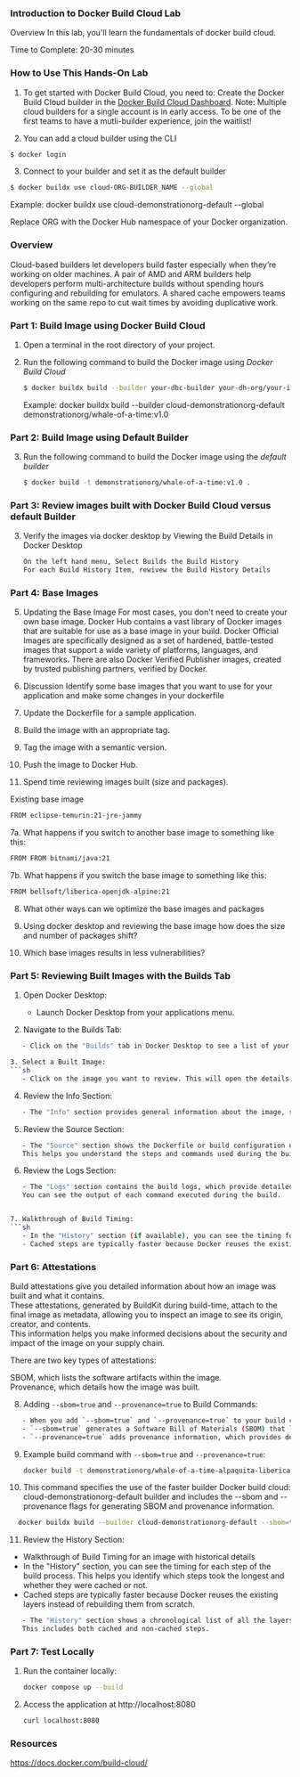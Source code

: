 ### Introduction to Docker Build Cloud Lab

Overview
In this lab, you'll learn the fundamentals of docker build cloud.

Time to Complete: 20-30 minutes

### How to Use This Hands-On Lab
1. To get started with Docker Build Cloud, you need to:
Create the Docker Build Cloud builder in the [Docker Build Cloud Dashboard](https://app.docker.com/build/).
Note: Multiple cloud builders for a single account is in early access. To be one of the first teams to have a mutli-builder experience, join the waitlist!

2. You can add a cloud builder using the CLI
```sh
$ docker login
```

3. Connect to your builder and set it as the default builder
```sh
$ docker buildx use cloud-ORG-BUILDER_NAME --global 
```
Example: docker buildx use cloud-demonstrationorg-default --global

Replace ORG with the Docker Hub namespace of your Docker organization.


### Overview
Cloud-based builders let developers build faster especially when they’re working on older machines.
A pair of AMD and ARM builders help developers perform multi-architecture builds without spending hours configuring and rebuilding for emulators.
A shared cache empowers teams working on the same repo to cut wait times by avoiding duplicative work.


### Part 1: Build Image using Docker Build Cloud
1. Open a terminal in the root directory of your project.

2. Run the following command to build the Docker image using *Docker Build Cloud*
   ```sh
   $ docker buildx build --builder your-dbc-builder your-dh-org/your-image-name:tag 
   ```
   Example: docker buildx build --builder cloud-demonstrationorg-default demonstrationorg/whale-of-a-time:v1.0 

### Part 2: Build Image using Default Builder
3. Run the following command to build the Docker image using the *default builder*

    ```sh
   $ docker build -t demonstrationorg/whale-of-a-time:v1.0 .
   ```
### Part 3: Review images built with Docker Build Cloud versus default Builder
3. Verify the images via docker desktop by Viewing the Build Details in Docker Desktop
   ```sh
   On the left hand menu, Select Builds the Build History
   For each Build History Item, rewivew the Build History Details
   ```
### Part 4: Base Images

5. Updating the Base Image
For most cases, you don't need to create your own base image. Docker Hub contains a vast library of Docker images that are suitable for use as a base image in your build. 
Docker Official Images are specifically designed as a set of hardened, battle-tested images that support a wide variety of platforms, languages, and frameworks. 
There are also Docker Verified Publisher images, created by trusted publishing partners, verified by Docker.

6. Discussion
Identify some base images that you want to use for your application and make some changes in your dockerfile
1. Update the Dockerfile for a sample application.
2. Build the image with an appropriate tag.
3. Tag the image with a semantic version.
4. Push the image to Docker Hub.

7. Spend time reviewing images built (size and packages).

Existing base image
```sh
FROM eclipse-temurin:21-jre-jammy 
```
7a. What happens if you switch to another base image to something like this:
```sh
FROM FROM bitnami/java:21
```

7b. What happens if you switch the base image to something like this:
```sh
FROM bellsoft/liberica-openjdk-alpine:21
```

8. What other ways can we optimize the base images and packages

9. Using docker desktop and reviewing the base image how does the size and number of packages shift?

10. Which base images results in less vulnerabilities?


### Part 5: Reviewing Built Images with the Builds Tab

1. Open Docker Desktop:
   - Launch Docker Desktop from your applications menu.
  
2. Navigate to the Builds Tab:
```sh
   - Click on the "Builds" tab in Docker Desktop to see a list of your recent builds.

3. Select a Built Image:
```sh
   - Click on the image you want to review. This will open the details view for that image.
```
4. Review the Info Section:
```sh
   - The "Info" section provides general information about the image, such as the image ID, size, and creation date.
```
5. Review the Source Section:
```sh
   - The "Source" section shows the Dockerfile or build configuration used to create the image.
   This helps you understand the steps and commands used during the build process.
```
6. Review the Logs Section:
```sh
   - The "Logs" section contains the build logs, which provide detailed information about each step of the build process. 
   You can see the output of each command executed during the build.


7. Walkthrough of Build Timing:
```sh
   - In the "History" section (if available), you can see the timing for each step of the build process. This helps you identify which steps took the longest and whether they were cached or not.</br>
   - Cached steps are typically faster because Docker reuses the existing layers instead of rebuilding them from scratch.</br>
```
### Part 6: Attestations
Build attestations give you detailed information about how an image was built and what it contains. </br>
These attestations, generated by BuildKit during build-time, attach to the final image as metadata, allowing you to inspect an image to see its origin, creator, and contents. </br>
This information helps you make informed decisions about the security and impact of the image on your supply chain.</br>

There are two key types of attestations:</br>

SBOM, which lists the software artifacts within the image.</br>
Provenance, which details how the image was built.</br>


8. Adding `--sbom=true` and `--provenance=true` to Build Commands:
```sh
   - When you add `--sbom=true` and `--provenance=true` to your build commands, Docker includes additional metadata in the resulting image. 
   - `--sbom=true` generates a Software Bill of Materials (SBOM) that lists all the components and dependencies included in the image.</br>
   - `--provenance=true` adds provenance information, which provides details about the build environment and process, ensuring the integrity and authenticity of the image.</br>
```
9. Example build command with `--sbom=true` and `--provenance=true`:

   ```sh
   docker build -t demonstrationorg/whale-of-a-time-alpaquita-liberica-openjdk-alpine:v1.0 --sbom=true --provenance=true .
   ```

10. This command specifies the use of the faster builder Docker build cloud: cloud-demonstrationorg-default builder and includes the --sbom and --provenance flags for generating SBOM and provenance information.

 ```sh
   docker buildx build --builder cloud-demonstrationorg-default --sbom=true --provenance=true -t  demonstrationorg/whale-of-a-time-alpaquita-liberica-openjdk-alpine:v1.0 .
```

11. Review the History Section:
   - Walkthrough of Build Timing for an image with historical details </br>
   - In the "History" section, you can see the timing for each step of the build process. This helps you identify which steps took the longest and whether they were cached or not.</br>
   - Cached steps are typically faster because Docker reuses the existing layers instead of rebuilding them from scratch.</br>
```sh
   - The "History" section shows a chronological list of all the layers and commands that were executed to create the image. 
   This includes both cached and non-cached steps.
```

### Part 7:  Test Locally
1. Run the container locally: 
   ```sh 
   docker compose up --build
   ```


2. Access the application at http://localhost:8080
   ```sh 
   curl localhost:8080
   ```

### Resources
https://docs.docker.com/build-cloud/